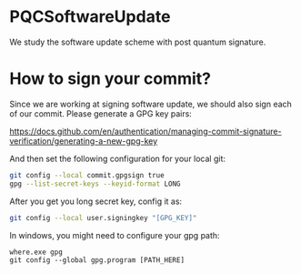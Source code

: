 # PQCSoftwareUpdate
We study the software update scheme with post quantum signature.

# How to sign your commit?

Since we are working at signing software update, we should also sign each of our commit.
Please generate a GPG key pairs:

https://docs.github.com/en/authentication/managing-commit-signature-verification/generating-a-new-gpg-key

And then set the following configuration for your local git:
```bash
git config --local commit.gpgsign true
gpg --list-secret-keys --keyid-format LONG
```

After you get you long secret key, config it as:
```bash
git config --local user.signingkey "[GPG_KEY]"
```

In windows, you might need to configure your gpg path:
```
where.exe gpg
git config --global gpg.program [PATH_HERE]
```
